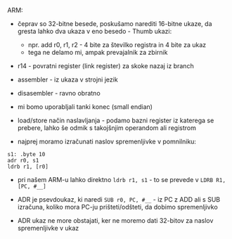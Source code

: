 ARM:
- čeprav so 32-bitne besede, poskušamo narediti 16-bitne ukaze, da gresta lahko dva ukaza v eno besedo - Thumb ukazi:
	- npr. add r0, r1, r2 - 4 bite za številko registra in 4 bite za ukaz
	- tega ne delamo mi, ampak prevajalnik za zbirnik

- r14 - povratni register (link register) za skoke nazaj iz branch
- assembler - iz ukaza v strojni jezik
- disasembler - ravno obratno
- mi bomo uporabljali tanki konec (small endian)

- load/store način naslavljanja - podamo bazni register iz katerega se prebere, lahko še odmik s takojšnjim operandom ali registrom
- najprej moramo izračunati naslov spremenljivke v pomnilniku:
```
s1: .byte 10
adr r0, s1
ldrb r1, [r0]
```
- pri našem ARM-u lahko direktno `ldrb r1, s1` - to se prevede v `LDRB R1, [PC, #__]`

- ADR je psevdoukaz, ki naredi `SUB r0, PC, #__` - iz PC z ADD ali s SUB izračuna, koliko mora PC-ju prišteti/odšteti, da dobimo spremenljivko
- ADR ukaz ne more obstajati, ker ne moremo dati 32-bitov za naslov spremenljivke v ukaz